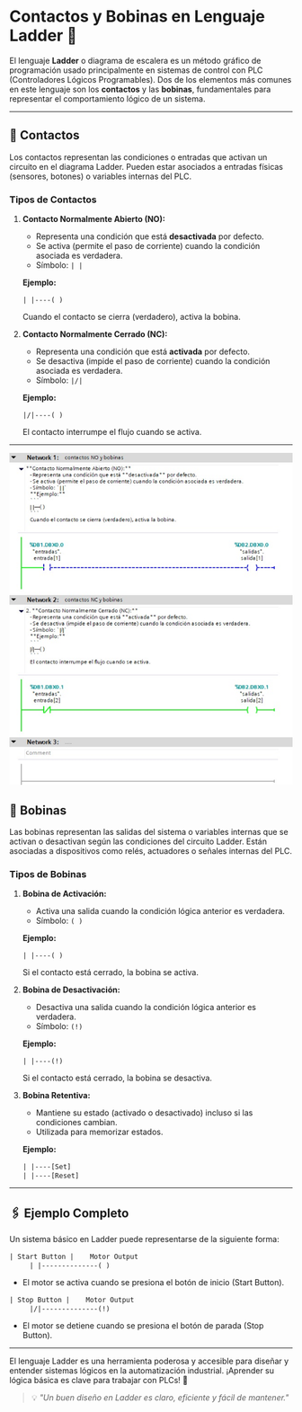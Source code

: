 # Contactos y Bobinas en Lenguaje Ladder 🔧

El lenguaje **Ladder** o diagrama de escalera es un método gráfico de programación usado principalmente en sistemas de control con PLC (Controladores Lógicos Programables). Dos de los elementos más comunes en este lenguaje son los **contactos** y las **bobinas**, fundamentales para representar el comportamiento lógico de un sistema.

---

## 🤝 Contactos

Los contactos representan las condiciones o entradas que activan un circuito en el diagrama Ladder. Pueden estar asociados a entradas físicas (sensores, botones) o variables internas del PLC.

### Tipos de Contactos

1. **Contacto Normalmente Abierto (NO):**
   - Representa una condición que está **desactivada** por defecto.
   - Se activa (permite el paso de corriente) cuando la condición asociada es verdadera.
   - Símbolo: `| |`

   **Ejemplo:**
   ```
   | |----( )
   ```
   Cuando el contacto se cierra (verdadero), activa la bobina.

2. **Contacto Normalmente Cerrado (NC):**
   - Representa una condición que está **activada** por defecto.
   - Se desactiva (impide el paso de corriente) cuando la condición asociada es verdadera.
   - Símbolo: `|/|`

   **Ejemplo:**
   ```
   |/|----( )
   ```
   El contacto interrumpe el flujo cuando se activa.

---
![Ejemplo de contactos NO & NC](images/contacts.jpg)

## 🔄 Bobinas

Las bobinas representan las salidas del sistema o variables internas que se activan o desactivan según las condiciones del circuito Ladder. Están asociadas a dispositivos como relés, actuadores o señales internas del PLC.

### Tipos de Bobinas

1. **Bobina de Activación:**
   - Activa una salida cuando la condición lógica anterior es verdadera.
   - Símbolo: `( )`

   **Ejemplo:**
   ```
   | |----( )
   ```
   Si el contacto está cerrado, la bobina se activa.

2. **Bobina de Desactivación:**
   - Desactiva una salida cuando la condición lógica anterior es verdadera.
   - Símbolo: `(!)`

   **Ejemplo:**
   ```
   | |----(!)
   ```
   Si el contacto está cerrado, la bobina se desactiva.

3. **Bobina Retentiva:**
   - Mantiene su estado (activado o desactivado) incluso si las condiciones cambian.
   - Utilizada para memorizar estados.

   **Ejemplo:**
   ```
   | |----[Set]
   | |----[Reset]
   ```

---

## 🖇️ Ejemplo Completo

Un sistema básico en Ladder puede representarse de la siguiente forma:

```ladder
| Start Button |    Motor Output
     | |--------------( )
```
- El motor se activa cuando se presiona el botón de inicio (Start Button).

```ladder
| Stop Button |    Motor Output
     |/|--------------(!)
```
- El motor se detiene cuando se presiona el botón de parada (Stop Button).

---

El lenguaje Ladder es una herramienta poderosa y accesible para diseñar y entender sistemas lógicos en la automatización industrial. ¡Aprender su lógica básica es clave para trabajar con PLCs! 🚀

> 💡 *"Un buen diseño en Ladder es claro, eficiente y fácil de mantener."*
